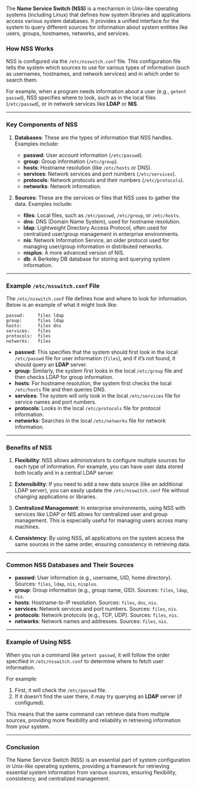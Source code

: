 The **Name Service Switch (NSS)** is a mechanism in Unix-like operating systems (including Linux) that defines how system libraries and applications access various system databases. It provides a unified interface for the system to query different sources for information about system entities like users, groups, hostnames, networks, and services.

### **How NSS Works**
NSS is configured via the `/etc/nsswitch.conf` file. This configuration file tells the system which sources to use for various types of information (such as usernames, hostnames, and network services) and in which order to search them.

For example, when a program needs information about a user (e.g., `getent passwd`), NSS specifies where to look, such as in the local files (`/etc/passwd`), or in network services like **LDAP** or **NIS**.

---

### **Key Components of NSS**

1. **Databases**: These are the types of information that NSS handles. Examples include:
   - **passwd**: User account information (`/etc/passwd`).
   - **group**: Group information (`/etc/group`).
   - **hosts**: Hostname resolution (like `/etc/hosts` or DNS).
   - **services**: Network services and port numbers (`/etc/services`).
   - **protocols**: Network protocols and their numbers (`/etc/protocols`).
   - **networks**: Network information.

2. **Sources**: These are the services or files that NSS uses to gather the data. Examples include:
   - **files**: Local files, such as `/etc/passwd`, `/etc/group`, or `/etc/hosts`.
   - **dns**: DNS (Domain Name System), used for hostname resolution.
   - **ldap**: Lightweight Directory Access Protocol, often used for centralized user/group management in enterprise environments.
   - **nis**: Network Information Service, an older protocol used for managing user/group information in distributed networks.
   - **nisplus**: A more advanced version of NIS.
   - **db**: A Berkeley DB database for storing and querying system information.

---

### **Example `/etc/nsswitch.conf` File**

The `/etc/nsswitch.conf` file defines how and where to look for information. Below is an example of what it might look like:

```plaintext
passwd:     files ldap
group:      files ldap
hosts:      files dns
services:   files
protocols:  files
networks:   files
```

- **passwd**: This specifies that the system should first look in the local `/etc/passwd` file for user information (`files`), and if it’s not found, it should query an **LDAP** server.
- **group**: Similarly, the system first looks in the local `/etc/group` file and then checks LDAP for group information.
- **hosts**: For hostname resolution, the system first checks the local `/etc/hosts` file and then queries DNS.
- **services**: The system will only look in the local `/etc/services` file for service names and port numbers.
- **protocols**: Looks in the local `/etc/protocols` file for protocol information.
- **networks**: Searches in the local `/etc/networks` file for network information.

---

### **Benefits of NSS**
1. **Flexibility**: NSS allows administrators to configure multiple sources for each type of information. For example, you can have user data stored both locally and in a central LDAP server.
   
2. **Extensibility**: If you need to add a new data source (like an additional LDAP server), you can easily update the `/etc/nsswitch.conf` file without changing applications or libraries.
   
3. **Centralized Management**: In enterprise environments, using NSS with services like LDAP or NIS allows for centralized user and group management. This is especially useful for managing users across many machines.
   
4. **Consistency**: By using NSS, all applications on the system access the same sources in the same order, ensuring consistency in retrieving data.

---

### **Common NSS Databases and Their Sources**

- **passwd**: User information (e.g., username, UID, home directory). Sources: `files`, `ldap`, `nis`, `nisplus`.
- **group**: Group information (e.g., group name, GID). Sources: `files`, `ldap`, `nis`.
- **hosts**: Hostname-to-IP resolution. Sources: `files`, `dns`, `nis`.
- **services**: Network services and port numbers. Sources: `files`, `nis`.
- **protocols**: Network protocols (e.g., TCP, UDP). Sources: `files`, `nis`.
- **networks**: Network names and addresses. Sources: `files`, `nis`.

---

### **Example of Using NSS**
When you run a command like `getent passwd`, it will follow the order specified in `/etc/nsswitch.conf` to determine where to fetch user information. 

For example:
1. First, it will check the `/etc/passwd` file.
2. If it doesn’t find the user there, it may try querying an **LDAP** server (if configured).

This means that the same command can retrieve data from multiple sources, providing more flexibility and reliability in retrieving information from your system.

---

### **Conclusion**
The Name Service Switch (NSS) is an essential part of system configuration in Unix-like operating systems, providing a framework for retrieving essential system information from various sources, ensuring flexibility, consistency, and centralized management.
